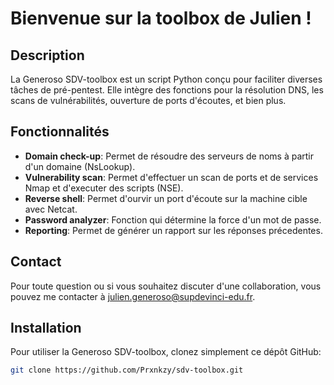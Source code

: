 # Bienvenue sur la toolbox de Julien !

## Description
La Generoso SDV-toolbox est un script Python conçu pour faciliter diverses tâches de pré-pentest. Elle intègre des fonctions pour la résolution DNS, les scans de vulnérabilités, ouverture de ports d'écoutes, et bien plus.

## Fonctionnalités
- **Domain check-up**: Permet de résoudre des serveurs de noms à partir d'un domaine (NsLookup).
- **Vulnerability scan**: Permet d'effectuer un scan de ports et de services Nmap et d'executer des scripts (NSE).
- **Reverse shell**: Permet d'ourvir un port d'écoute sur la machine cible avec Netcat.
- **Password analyzer**: Fonction qui détermine la force d'un mot de passe.
- **Reporting**: Permet de générer un rapport sur les réponses précedentes.

## Contact
Pour toute question ou si vous souhaitez discuter d'une collaboration, vous pouvez me contacter à julien.generoso@supdevinci-edu.fr.

## Installation
Pour utiliser la Generoso SDV-toolbox, clonez simplement ce dépôt GitHub:

```bash
git clone https://github.com/Prxnkzy/sdv-toolbox.git

